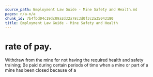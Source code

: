 ```yaml
---
source_path: Employment Law Guide - Mine Safety and Health.md
pages: n/a-n/a
chunk_id: 7b4fbd04c19dc09a2d32a78c3d0f3c2a35043180
title: Employment Law Guide - Mine Safety and Health
---
```

# rate of pay.

Withdraw from the mine for not having the required health and safety training; Be paid during certain periods of time when a mine or part of a mine has been closed because of a
